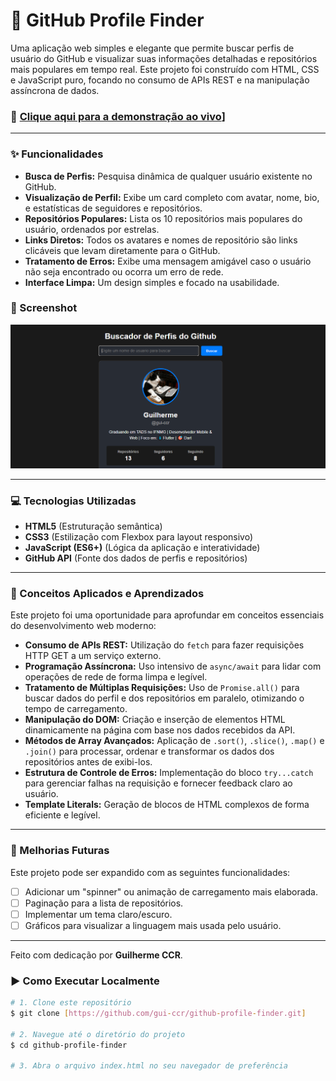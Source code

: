 # 🚀 GitHub Profile Finder

Uma aplicação web simples e elegante que permite buscar perfis de usuário do GitHub e visualizar suas informações detalhadas e repositórios mais populares em tempo real. Este projeto foi construído com HTML, CSS e JavaScript puro, focando no consumo de APIs REST e na manipulação assíncrona de dados.

### 🔗 [Clique aqui para a demonstração ao vivo](https://gui-ccr.github.io/Github-Profile-Finder/)] 


---

### ✨ Funcionalidades

* **Busca de Perfis:** Pesquisa dinâmica de qualquer usuário existente no GitHub.
* **Visualização de Perfil:** Exibe um card completo com avatar, nome, bio, e estatísticas de seguidores e repositórios.
* **Repositórios Populares:** Lista os 10 repositórios mais populares do usuário, ordenados por estrelas.
* **Links Diretos:** Todos os avatares e nomes de repositório são links clicáveis que levam diretamente para o GitHub.
* **Tratamento de Erros:** Exibe uma mensagem amigável caso o usuário não seja encontrado ou ocorra um erro de rede.
* **Interface Limpa:** Um design simples e focado na usabilidade.

### 📸 Screenshot

![Screenshot do Projeto](/image.png)


---

### 💻 Tecnologias Utilizadas

* **HTML5** (Estruturação semântica)
* **CSS3** (Estilização com Flexbox para layout responsivo)
* **JavaScript (ES6+)** (Lógica da aplicação e interatividade)
* **GitHub API** (Fonte dos dados de perfis e repositórios)

---

### 🧠 Conceitos Aplicados e Aprendizados

Este projeto foi uma oportunidade para aprofundar em conceitos essenciais do desenvolvimento web moderno:

* **Consumo de APIs REST:** Utilização do `fetch` para fazer requisições HTTP GET a um serviço externo.
* **Programação Assíncrona:** Uso intensivo de `async/await` para lidar com operações de rede de forma limpa e legível.
* **Tratamento de Múltiplas Requisições:** Uso de `Promise.all()` para buscar dados do perfil e dos repositórios em paralelo, otimizando o tempo de carregamento.
* **Manipulação do DOM:** Criação e inserção de elementos HTML dinamicamente na página com base nos dados recebidos da API.
* **Métodos de Array Avançados:** Aplicação de `.sort()`, `.slice()`, `.map()` e `.join()` para processar, ordenar e transformar os dados dos repositórios antes de exibi-los.
* **Estrutura de Controle de Erros:** Implementação do bloco `try...catch` para gerenciar falhas na requisição e fornecer feedback claro ao usuário.
* **Template Literals:** Geração de blocos de HTML complexos de forma eficiente e legível.

---

### 🔮 Melhorias Futuras

Este projeto pode ser expandido com as seguintes funcionalidades:

- [ ] Adicionar um "spinner" ou animação de carregamento mais elaborada.
- [ ] Paginação para a lista de repositórios.
- [ ] Implementar um tema claro/escuro.
- [ ] Gráficos para visualizar a linguagem mais usada pelo usuário.

---

Feito com dedicação por **Guilherme CCR**.

### ▶️ Como Executar Localmente

```bash
# 1. Clone este repositório
$ git clone [https://github.com/gui-ccr/github-profile-finder.git]

# 2. Navegue até o diretório do projeto
$ cd github-profile-finder

# 3. Abra o arquivo index.html no seu navegador de preferência

